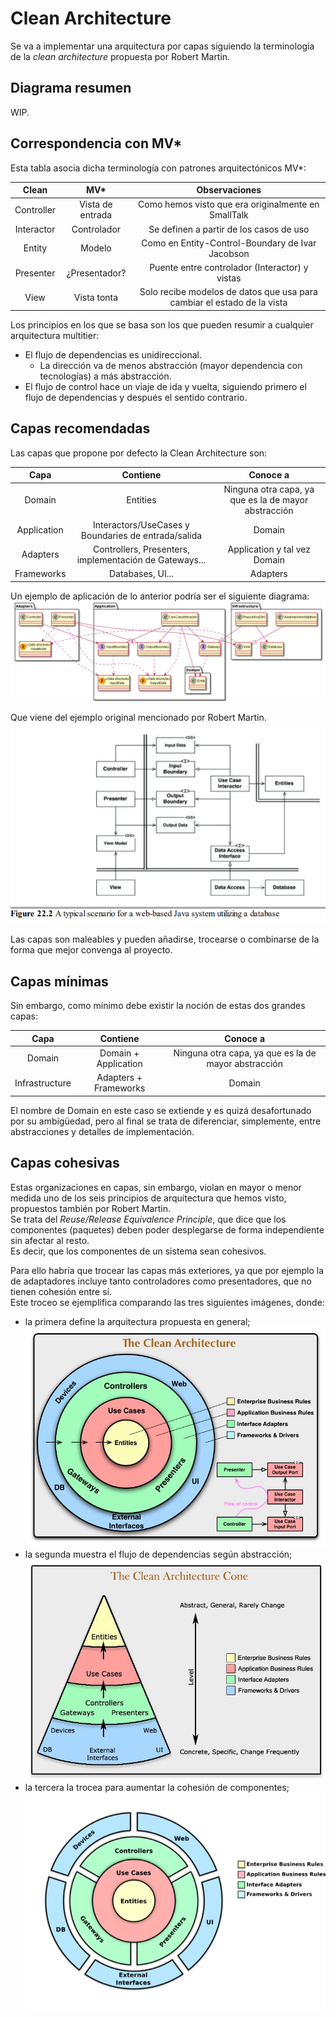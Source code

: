 # Clean Architecture

Se va a implementar una arquitectura por capas siguiendo la terminología de la *clean architecture* propuesta por Robert Martin.

## Diagrama resumen
WIP.

## Correspondencia con MV*
Esta tabla asocia dicha terminología con patrones arquitectónicos MV*:

| Clean   |      MV*      |  Observaciones |
|:-------:|:-------------:|:--------------:|
| Controller |  Vista de entrada | Como hemos visto que era originalmente en SmallTalk |
| Interactor |    Controlador   |   Se definen a partir de los casos de uso |
| Entity | Modelo |    Como en Entity-Control-Boundary de Ivar Jacobson |
| Presenter | ¿Presentador? |    Puente entre controlador (Interactor) y vistas |
| View | Vista tonta |    Solo recibe modelos de datos que usa para cambiar el estado de la vista |
    
Los principios en los que se basa son los que pueden resumir a cualquier arquitectura multitier:
- El flujo de dependencias es unidireccional.
    - La dirección va de menos abstracción (mayor dependencia con tecnologías) a más abstracción.
- El flujo de control hace un viaje de ida y vuelta, siguiendo primero el flujo de dependencias y después el sentido contrario.

## Capas recomendadas

Las capas que propone por defecto la Clean Architecture son:

| Capa   |      Contiene      |  Conoce a | 
|:-------:|:-------------:|:--------------:|
| Domain |  Entities | Ninguna otra capa, ya que es la de mayor abstracción |
| Application |    Interactors/UseCases y Boundaries de entrada/salida   |   Domain |
| Adapters | Controllers, Presenters, implementación de Gateways... |    Application y tal vez Domain |
| Frameworks | Databases, UI... |    Adapters |

Un ejemplo de aplicación de lo anterior podría ser el siguiente diagrama:
![](CleanArchitecture-ClassesDiagram.png)

Que viene del ejemplo original mencionado por Robert Martin.
![](CleanArchitecture-ScenarioDiagram.png)

Las capas son maleables y pueden añadirse, trocearse o combinarse de la forma que mejor convenga al proyecto.

## Capas mínimas
Sin embargo, como mínimo debe existir la noción de estas dos grandes capas:

| Capa   |      Contiene      |  Conoce a | 
|:-------:|:-------------:|:--------------:|
| Domain |  Domain + Application | Ninguna otra capa, ya que es la de mayor abstracción |
| Infrastructure |  Adapters + Frameworks  |   Domain |
El nombre de Domain en este caso se extiende y es quizá desafortunado por su ambigüedad,
pero al final se trata de diferenciar, simplemente, entre abstracciones y detalles de implementación.

## Capas cohesivas
Estas organizaciones en capas, sin embargo, violan en mayor o menor medida uno de los seis principios de arquitectura que hemos visto, propuestos también por Robert Martin.  
Se trata del *Reuse/Release Equivalence Principle*, que dice que los componentes (paquetes) deben poder desplegarse de forma independiente sin afectar al resto.  
Es decir, que los componentes de un sistema sean cohesivos.

Para ello habría que trocear las capas más exteriores, ya que por ejemplo la de adaptadores incluye tanto controladores como presentadores, que no tienen cohesión entre sí.  
Este troceo se ejemplifica comparando las tres siguientes imágenes, donde:
- la primera define la arquitectura propuesta en general;
![](CleanArchitecture.jpg)
- la segunda muestra el flujo de dependencias según abstracción;
![](CleanArchitecture-OneSlice.jpg)
- la tercera la trocea para aumentar la cohesión de componentes;
![](CleanArchitecture-Sliced.png)





